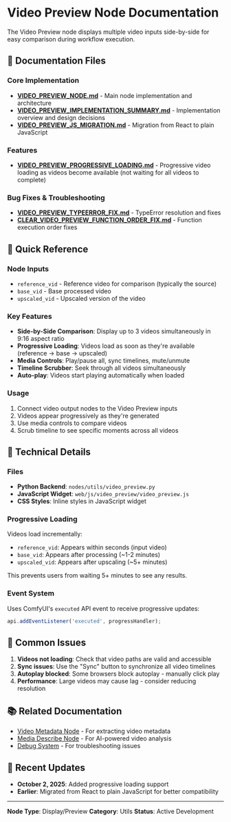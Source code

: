 # Video Preview Node Documentation

The Video Preview node displays multiple video inputs side-by-side for easy comparison during workflow execution.

## 📄 Documentation Files

### Core Implementation

- **[VIDEO_PREVIEW_NODE.md](VIDEO_PREVIEW_NODE.md)** - Main node implementation and architecture
- **[VIDEO_PREVIEW_IMPLEMENTATION_SUMMARY.md](VIDEO_PREVIEW_IMPLEMENTATION_SUMMARY.md)** - Implementation overview and design decisions
- **[VIDEO_PREVIEW_JS_MIGRATION.md](VIDEO_PREVIEW_JS_MIGRATION.md)** - Migration from React to plain JavaScript

### Features

- **[VIDEO_PREVIEW_PROGRESSIVE_LOADING.md](VIDEO_PREVIEW_PROGRESSIVE_LOADING.md)** - Progressive video loading as videos become available (not waiting for all videos to complete)

### Bug Fixes & Troubleshooting

- **[VIDEO_PREVIEW_TYPEERROR_FIX.md](VIDEO_PREVIEW_TYPEERROR_FIX.md)** - TypeError resolution and fixes
- **[CLEAR_VIDEO_PREVIEW_FUNCTION_ORDER_FIX.md](CLEAR_VIDEO_PREVIEW_FUNCTION_ORDER_FIX.md)** - Function execution order fixes

## 🎯 Quick Reference

### Node Inputs

- `reference_vid` - Reference video for comparison (typically the source)
- `base_vid` - Base processed video
- `upscaled_vid` - Upscaled version of the video

### Key Features

- **Side-by-Side Comparison**: Display up to 3 videos simultaneously in 9:16 aspect ratio
- **Progressive Loading**: Videos load as soon as they're available (reference → base → upscaled)
- **Media Controls**: Play/pause all, sync timelines, mute/unmute
- **Timeline Scrubber**: Seek through all videos simultaneously
- **Auto-play**: Videos start playing automatically when loaded

### Usage

1. Connect video output nodes to the Video Preview inputs
2. Videos appear progressively as they're generated
3. Use media controls to compare videos
4. Scrub timeline to see specific moments across all videos

## 🔧 Technical Details

### Files

- **Python Backend**: `nodes/utils/video_preview.py`
- **JavaScript Widget**: `web/js/video_preview/video_preview.js`
- **CSS Styles**: Inline styles in JavaScript widget

### Progressive Loading

Videos load incrementally:

- `reference_vid`: Appears within seconds (input video)
- `base_vid`: Appears after processing (~1-2 minutes)
- `upscaled_vid`: Appears after upscaling (~5+ minutes)

This prevents users from waiting 5+ minutes to see any results.

### Event System

Uses ComfyUI's `executed` API event to receive progressive updates:

```javascript
api.addEventListener('executed', progressHandler);
```

## 🐛 Common Issues

1. **Videos not loading**: Check that video paths are valid and accessible
2. **Sync issues**: Use the "Sync" button to synchronize all video timelines
3. **Autoplay blocked**: Some browsers block autoplay - manually click play
4. **Performance**: Large videos may cause lag - consider reducing resolution

## 📚 Related Documentation

- [Video Metadata Node](../video-metadata/) - For extracting video metadata
- [Media Describe Node](../media-describe/) - For AI-powered video analysis
- [Debug System](../../infrastructure/debug/) - For troubleshooting issues

## 🔄 Recent Updates

- **October 2, 2025**: Added progressive loading support
- **Earlier**: Migrated from React to plain JavaScript for better compatibility

---

**Node Type**: Display/Preview
**Category**: Utils
**Status**: Active Development
